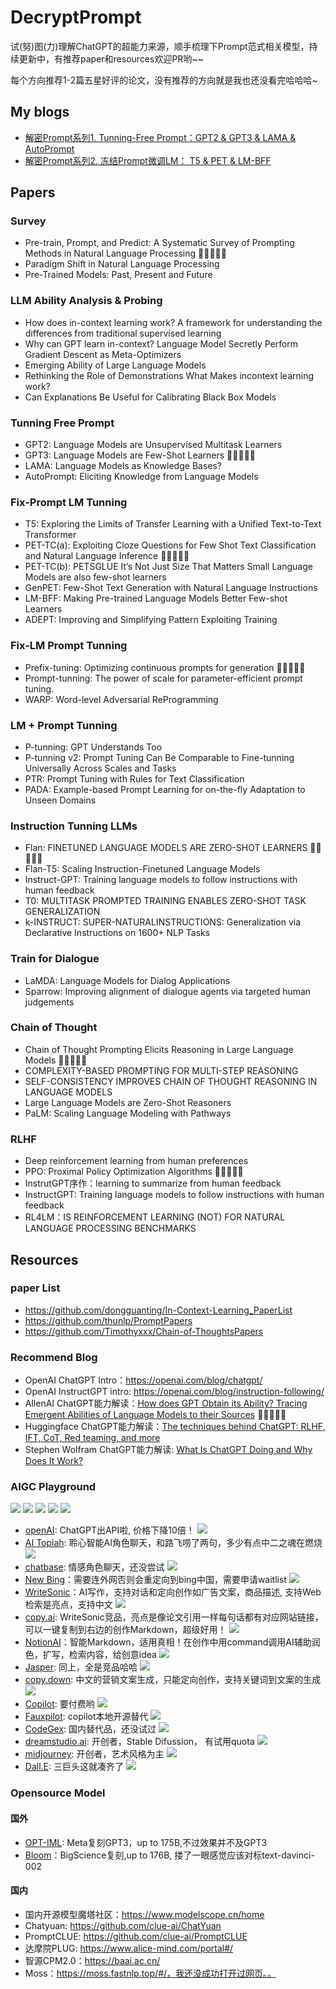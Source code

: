 # DecryptPrompt

试(努)图(力)理解ChatGPT的超能力来源，顺手梳理下Prompt范式相关模型，持续更新中，有推荐paper和resources欢迎PR哟~~

每个方向推荐1-2篇五星好评的论文，没有推荐的方向就是我也还没看完哈哈哈~

## My blogs
- [解密Prompt系列1. Tunning-Free Prompt：GPT2 & GPT3 & LAMA & AutoPrompt](https://cloud.tencent.com/developer/article/2215545?areaSource=&traceId=)
- [解密Prompt系列2. 冻结Prompt微调LM： T5 & PET & LM-BFF](https://cloud.tencent.com/developer/article/2223355?areaSource=&traceId=)

## Papers
### Survey
- Pre-train, Prompt, and Predict: A Systematic Survey of Prompting Methods in Natural Language Processing :star2::star2::star2::star2::star2:
- Paradigm Shift in Natural Language Processing
- Pre-Trained Models: Past, Present and Future

### LLM Ability Analysis & Probing 
- How does in-context learning work? A framework for understanding the differences from traditional supervised learning
- Why can GPT learn in-context? Language Model Secretly Perform Gradient Descent as Meta-Optimizers
- Emerging Ability of Large Language Models
- Rethinking the Role of Demonstrations What Makes incontext learning work?
- Can Explanations Be Useful for Calibrating Black Box Models

### Tunning Free Prompt
- GPT2: Language Models are Unsupervised Multitask Learners
- GPT3: Language Models are Few-Shot Learners   :star2::star2::star2::star2::star2:
- LAMA: Language Models as Knowledge Bases?
- AutoPrompt: Eliciting Knowledge from Language Models

### Fix-Prompt LM Tunning
- T5: Exploring the Limits of Transfer Learning with a Unified Text-to-Text Transformer
- PET-TC(a): Exploiting Cloze Questions for Few Shot Text Classification and Natural Language Inference  :star2::star2::star2::star2::star2:
- PET-TC(b): PETSGLUE It’s Not Just Size That Matters Small Language Models are also few-shot learners
- GenPET: Few-Shot Text Generation with Natural Language Instructions
- LM-BFF: Making Pre-trained Language Models Better Few-shot Learners
- ADEPT: Improving and Simplifying Pattern Exploiting Training

### Fix-LM Prompt Tunning 
- Prefix-tuning: Optimizing continuous prompts for generation  :star2::star2::star2::star2::star2:
- Prompt-tunning: The power of scale for parameter-efficient prompt tuning.
- WARP: Word-level Adversarial ReProgramming

### LM + Prompt Tunning 
- P-tunning: GPT Understands Too
- P-tunning v2: Prompt Tuning Can Be Comparable to Fine-tunning Universally Across Scales and Tasks
- PTR: Prompt Tuning with Rules for Text Classification
- PADA: Example-based Prompt Learning for on-the-fly Adaptation to Unseen Domains

### Instruction Tunning LLMs 
- Flan: FINETUNED LANGUAGE MODELS ARE ZERO-SHOT LEARNERS :star2::star2::star2::star2::star2:
- Flan-T5: Scaling Instruction-Finetuned Language Models
- Instruct-GPT: Training language models to follow instructions with human feedback
- T0: MULTITASK PROMPTED TRAINING ENABLES ZERO-SHOT TASK GENERALIZATION
- k-INSTRUCT: SUPER-NATURALINSTRUCTIONS: Generalization via Declarative Instructions on 1600+ NLP Tasks

### Train for Dialogue
- LaMDA: Language Models for Dialog Applications
- Sparrow: Improving alignment of dialogue agents via targeted human judgements

### Chain of Thought
- Chain of Thought Prompting Elicits Reasoning in Large Language Models  :star2::star2::star2::star2::star2:
- COMPLEXITY-BASED PROMPTING FOR MULTI-STEP REASONING
- SELF-CONSISTENCY IMPROVES CHAIN OF THOUGHT REASONING IN LANGUAGE MODELS
- Large Language Models are Zero-Shot Reasoners
- PaLM: Scaling Language Modeling with Pathways

### RLHF
- Deep reinforcement learning from human preferences
- PPO: Proximal Policy Optimization Algorithms :star2::star2::star2::star2::star2:
- InstrutGPT序作：learning to summarize from human feedback
- InstructGPT: Training language models to follow instructions with human feedback
- RL4LM：IS REINFORCEMENT LEARNING (NOT) FOR NATURAL LANGUAGE PROCESSING BENCHMARKS

## Resources
### paper List
- https://github.com/dongguanting/In-Context-Learning_PaperList
- https://github.com/thunlp/PromptPapers
- https://github.com/Timothyxxx/Chain-of-ThoughtsPapers

### Recommend Blog
- OpenAI ChatGPT Intro：https://openai.com/blog/chatgpt/
- OpenAI InstructGPT intro: https://openai.com/blog/instruction-following/
- AllenAI ChatGPT能力解读：[How does GPT Obtain its Ability? Tracing Emergent Abilities of Language Models to their Sources](https://yaofu.notion.site/How-does-GPT-Obtain-its-Ability-Tracing-Emergent-Abilities-of-Language-Models-to-their-Sources-b9a57ac0fcf74f30a1ab9e3e36fa1dc1)  :star2::star2::star2::star2::star2:
- Huggingface ChatGPT能力解读：[The techniques behind ChatGPT: RLHF, IFT, CoT, Red teaming, and more](https://huggingface.co/blog/dialog-agents)
- Stephen Wolfram ChatGPT能力解读: [What Is ChatGPT Doing and Why Does It Work?](https://writings.stephenwolfram.com/2023/02/what-is-chatgpt-doing-and-why-does-it-work/)

### AIGC Playground
 ![](https://img.shields.io/badge/AIGC-Chatbot-blue) ![](https://img.shields.io/badge/AIGC-AI%20wirter%20tools-brightgreen) ![](https://img.shields.io/badge/AIGC-Coder-blueviolet) ![](https://img.shields.io/badge/AIGC-Search-yellow) ![](https://img.shields.io/badge/AIGC-AI%20Artist-orange)
- [openAI](https://openai.com/api/): ChatGPT出API啦, 价格下降10倍！ ![](https://img.shields.io/badge/AIGC-Chatbot-blue) 
- [AI Topiah](https://www.ai-topia.com/): 聆心智能AI角色聊天，和路飞唠了两句，多少有点中二之魂在燃烧 ![](https://img.shields.io/badge/AIGC-Chatbot-blue)
- [chatbase](https://www.chatbase.co/): 情感角色聊天，还没尝试 ![](https://img.shields.io/badge/AIGC-Chatbot-blue)
- [New Bing](https://www.bing.com/)：需要连外网否则会重定向到bing中国，需要申请waitlist ![](https://img.shields.io/badge/AIGC-Search-yellow)
- [WriteSonic](https://app.writesonic.com/)：AI写作，支持对话和定向创作如广告文案，商品描述, 支持Web检索是亮点，支持中文  ![](https://img.shields.io/badge/AIGC-AI%20wirter%20tools-brightgreen)
- [copy.ai](https://www.copy.ai/): WriteSonic竞品，亮点是像论文引用一样每句话都有对应网站链接，可以一键复制到右边的创作Markdown，超级好用！ ![](https://img.shields.io/badge/AIGC-AI%20wirter%20tools-brightgreen)
- [NotionAI](https://www.notion.so/product?fredir=1)：智能Markdown，适用真相！在创作中用command调用AI辅助润色，扩写，检索内容，给创意idea ![](https://img.shields.io/badge/AIGC-AI%20wirter%20tools-brightgreen)
- [Jasper](https://www.jasper.ai/): 同上，全是竞品哈哈  ![](https://img.shields.io/badge/AIGC-AI%20wirter%20tools-brightgreen)
- [copy.down](https://copyai.cn/): 中文的营销文案生成，只能定向创作，支持关键词到文案的生成  ![](https://img.shields.io/badge/AIGC-AI%20wirter%20tools-brightgreen)
- [Copilot](https://github.com/features/copilot): 要付费哟 ![](https://img.shields.io/badge/AIGC-Coder-blueviolet)
- [Fauxpilot](https://github.com/fauxpilot/fauxpilot): copilot本地开源替代 ![](https://img.shields.io/badge/AIGC-Coder-blueviolet)
- [CodeGex](http://codegeex.cn/zh-CN): 国内替代品，还没试过 ![](https://img.shields.io/badge/AIGC-Coder-blueviolet)
- [dreamstudio.ai](https://beta.dreamstudio.ai/dream): 开创者，Stable Difussion， 有试用quota ![](https://img.shields.io/badge/AIGC-AI%20Artist-orange)
- [midjourney](https://www.midjourney.com/home/?callbackUrl=%2Fapp%2F): 开创者，艺术风格为主 ![](https://img.shields.io/badge/AIGC-AI%20Artist-orange)
- [Dall.E](https://openai.com/product/dall-e-2): 三巨头这就凑齐了 ![](https://img.shields.io/badge/AIGC-AI%20Artist-orange)

### Opensource Model
#### 国外
- [OPT-IML](https://link.zhihu.com/?target=https%3A//github.com/facebookresearch/metaseq/tree/main/projects/OPT): Meta复刻GPT3，up to 175B,不过效果并不及GPT3
- [Bloom](https://huggingface.co/bigscience/bloom)：BigScience复刻,up to 176B, 搂了一眼感觉应该对标text-davinci-002

#### 国内
- 国内开源模型魔塔社区：https://www.modelscope.cn/home
- Chatyuan: https://github.com/clue-ai/ChatYuan
- PromptCLUE: https://github.com/clue-ai/PromptCLUE
- 达摩院PLUG: https://www.alice-mind.com/portal#/
- 智源CPM2.0：https://baai.ac.cn/
- Moss：https://moss.fastnlp.top/#/，我还没成功打开过网页。。



